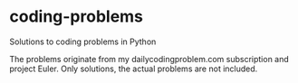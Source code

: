 # coding-problems
Solutions to coding problems in Python

The problems originate from my dailycodingproblem.com subscription and project Euler.
Only solutions, the actual problems are not included.
